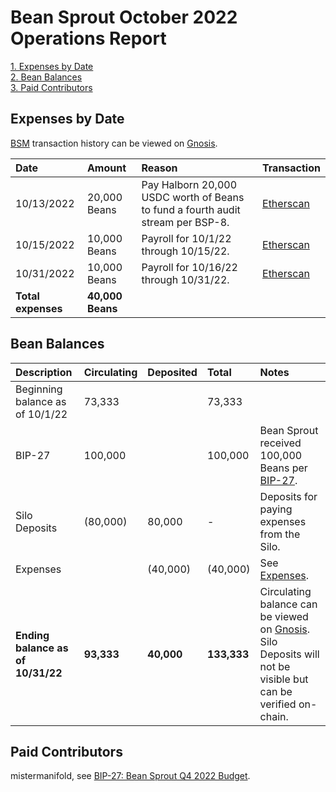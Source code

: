 # Bean Sprout October 2022 Operations Report

[1. Expenses by Date](#expenses-by-date)  
[2. Bean Balances](#bean-balances)  
[3. Paid Contributors](#paid-contributors)  

## Expenses by Date

[BSM](https://docs.bean.money/governance/bean-sprout/bsm-dashboard) transaction history can be viewed on [Gnosis](https://gnosis-safe.io/app/eth:0xb7ab3f0667eFF5e2299d39C23Aa0C956e8982235/transactions/history).

| Date               | Amount           | Reason                                                                          | Transaction                                                                                             |
| :----------------- | :--------------- | :------------------------------------------------------------------------------ | :------------------------------------------------------------------------------------------------------ |
| 10/13/2022         | 20,000 Beans     | Pay Halborn 20,000 USDC worth of Beans to fund a fourth audit stream per BSP-8. | [Etherscan](https://etherscan.io/tx/0xe6c9a6ac4ecce9f1e33af100d242cfbb3dfcd6f489407bd850ff051adfab8a95) |
| 10/15/2022         | 10,000 Beans     | Payroll for 10/1/22 through 10/15/22.                                           | [Etherscan](https://etherscan.io/tx/0xa9485b1d175bf8232bb5f7e9e3066b241bcb57b11de64bfc4e78046ddcce394e) |
| 10/31/2022         | 10,000 Beans     | Payroll for 10/16/22 through 10/31/22.                                          | [Etherscan](https://etherscan.io/tx/0x6dbcd23d2d8333cecc40bb9d2362a6b33f82434629f802b3fe8d08c893b55c45) |
| **Total expenses** | **40,000 Beans** |                                                                                 |                                                                                                         |

## Bean Balances

| Description                       | Circulating | Deposited  | Total       | Notes                                                                                                                                                                                              |
| :-------------------------------- | :---------- | :--------- | :---------- | :------------------------------------------------------------------------------------------------------------------------------------------------------------------------------------------------- |
| Beginning balance as of 10/1/22   | 73,333      |            | 73,333      |                                                                                                                                                                                                    |
| BIP-27                            | 100,000     |            | 100,000     | Bean Sprout received 100,000 Beans per [BIP-27](https://arweave.net/E5zMMUzM-BXaVulQFhEZTcmglcHXSlIF5K6OxG5nHb4).                                                                                  |
| Silo Deposits                     | (80,000)    | 80,000     | -           | Deposits for paying expenses from the Silo.                                                                                                                                                        |
| Expenses                          |             | (40,000)   | (40,000)    | See [Expenses](#expenses-by-date).                                                                                                                                                                 |
| **Ending balance as of 10/31/22** | **93,333**  | **40,000** | **133,333** | Circulating balance can be viewed on [Gnosis](https://gnosis-safe.io/app/eth:0xb7ab3f0667eFF5e2299d39C23Aa0C956e8982235/balances). Silo Deposits will not be visible but can be verified on-chain. |

## Paid Contributors

mistermanifold, see [BIP-27: Bean Sprout Q4 2022 Budget](https://arweave.net/E5zMMUzM-BXaVulQFhEZTcmglcHXSlIF5K6OxG5nHb4).
